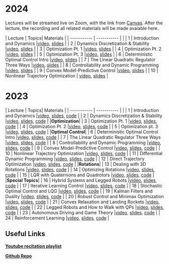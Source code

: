 # 2024

Lectures will be streamed live on Zoom, with the link from [Canvas](https://canvas.cmu.edu/courses/39938). After the lecture, the recording and all related materials will be made avaiable here.

| Lecture     | Topics| Materials |
| ----------- | -----------         | | 
| 1     | Introduction and Dynamics      |[video](https://www.youtube.com/watch?v=Kj88Nory8ec), [slides](https://github.com/Optimal-Control-16-745/lecture-notebooks/tree/master/Lecture%201) |
| 2     | Dynamics Discretization & Stability      |[video](https://youtu.be/Ne6oUqjAT6o), [slides](https://github.com/Optimal-Control-16-745/lecture-notebooks/tree/master/Lecture%202) |
| 3     | Optimization Pt. 1      |[video](https://www.youtube.com/watch?v=FV8r2o0ZUiM), [slides](https://github.com/Optimal-Control-16-745/lecture-notebooks/tree/master/Lecture%203) |
| 4     | Optimization Pt. 2      |[video](https://www.youtube.com/watch?v=VPvpe75JHNQ), [slides](https://github.com/Optimal-Control-16-745/lecture-notebooks/tree/master/Lecture%204) |
| 5     | Optimization Pt. 3      |[video](https://www.youtube.com/watch?v=-f1pu8vsnYw), [slides](https://github.com/Optimal-Control-16-745/lecture-notebooks/tree/master/Lecture%205) |
| 6     | Deterministic Optimal Control Intro      |[video](https://www.youtube.com/watch?v=u9vNBi62HsI), [slides](https://github.com/Optimal-Control-16-745/lecture-notebooks/tree/master/Lecture%206) |
| 7     | The Linear Quadratic Regulator Three Ways      |[video](https://www.youtube.com/watch?v=LcLCE7KiEB8), [slides](https://github.com/Optimal-Control-16-745/lecture-notebooks/tree/master/Lecture%207) |
| 8     | Controllability and Dynamic Programming      |[video](https://www.youtube.com/watch?v=cgRaP_TYZow), [slides](https://github.com/Optimal-Control-16-745/lecture-notebooks/tree/master/Lecture%208) |
| 9     | Convex Model-Predictive Control      |[video](https://www.youtube.com/watch?v=i-XEj8JY4Y0), [slides](https://github.com/Optimal-Control-16-745/lecture-notebooks/tree/master/Lecture%209) |
| 10    | Nonlinear Trajectory Optimization | [video](https://www.youtube.com/watch?v=t0vaNTZIC20), [slides](https://github.com/Optimal-Control-16-745/lecture-notebooks/tree/master/Lecture%210) |

# 2023 

| Lecture     | Topics| Materials |
| ----------- | -----------         | | 
| 1     | Introduction and Dynamics      |[video](https://youtu.be/6rUdAOCNXAU?si=YeY1J_Qo8MD-uSep), [slides](https://github.com/Optimal-Control-16-745/lecture-notebooks-2023/blob/main/Lecture%201/Intro.pdf), [code](https://github.com/Optimal-Control-16-745/lecture-notebooks-2023/tree/main/Lecture%201) |
| 2     | Dynamics Discretization & Stability     |[video](https://youtu.be/GwinMLqsNuw?si=R-p1PJ_FrNwfl1H3), [slides](https://github.com/Optimal-Control-16-745/lecture-notebooks-2023/blob/main/Lecture%202/Lecture%202.pdf), [code](https://github.com/Optimal-Control-16-745/lecture-notebooks-2023/tree/main/Lecture%202) | 
|**Optimization**|
| 3     | Optimization Pt. 1     |[video](https://youtu.be/WQRaUCNCYwI?si=BJhQbsUZbEWYvubI), [slides](https://github.com/Optimal-Control-16-745/lecture-notebooks-2023/blob/main/Lecture%203/Lecture%203.pdf), [code](https://github.com/Optimal-Control-16-745/lecture-notebooks-2023/tree/main/Lecture%203) | 
| 4     | Optimization Pt. 2     |[video](https://youtu.be/0U8S6qIBvKM?si=NX4fSO0-oIwxOlAj), [slides](https://github.com/Optimal-Control-16-745/lecture-notebooks-2023/blob/main/Lecture%204/Lecture%204.pdf), [code](https://github.com/Optimal-Control-16-745/lecture-notebooks-2023/tree/main/Lecture%204) | 
| 5     | Optimization pt. 3     |[video](https://youtu.be/V9oHEF1OUHQ?si=PzZ4V_Y48jMS6hHP), [slides](https://github.com/Optimal-Control-16-745/lecture-notebooks-2023/blob/main/Lecture%205/Lecture%205.pdf), [code](https://github.com/Optimal-Control-16-745/lecture-notebooks-2023/tree/main/Lecture%205) | 
|**Optimal Control**|
| 6     | Deterministic Optimal Control Intro     |[video](https://youtu.be/U9zrNwMXktQ?si=r-GPCgq7NIX5bwBL), [slides](https://github.com/Optimal-Control-16-745/lecture-notebooks-2023/blob/main/Lecture%206/Lecture%206.pdf), [code](https://github.com/Optimal-Control-16-745/lecture-notebooks-2023/tree/main/Lecture%206) | 
| 7     | The Linear Quadratic Regulator Three Ways    |[video](https://youtu.be/yYmaNqA9_ZU?si=MY-U6_4HfhtBX3fb), [slides](https://github.com/Optimal-Control-16-745/lecture-notebooks-2023/blob/main/Lecture%207/Lecture%207.pdf), [code](https://github.com/Optimal-Control-16-745/lecture-notebooks-2023/tree/main/Lecture%207) | 
| 8     | Controllability and Dynamic Programming    |[video](https://youtu.be/WoGAwiMnCFA?si=wQFtTniN6-QlC_P-), [slides](https://github.com/Optimal-Control-16-745/lecture-notebooks-2023/blob/main/Lecture%208/Lecture%208.pdf), [code](https://github.com/Optimal-Control-16-745/lecture-notebooks-2023/tree/main/Lecture%208) | 
| 9     | Convex Model-Predictive Control    |[video](https://youtu.be/-5iWPI3BIkU?si=tRF-8LFNlDtca0tl), [slides](https://github.com/Optimal-Control-16-745/lecture-notebooks-2023/blob/main/Lecture%209/Lecture%209.pdf), [code](https://github.com/Optimal-Control-16-745/lecture-notebooks-2023/tree/main/Lecture%209) | 
| 10     | Nonlinear Trajectory Optimization     |[video](https://youtu.be/Wz5kwy1J8ZE?si=CB3dkjNadbzpXj0u), [slides](https://github.com/Optimal-Control-16-745/lecture-notebooks-2023/blob/main/Lecture%2010/Lecture%2010.pdf), [code](https://github.com/Optimal-Control-16-745/lecture-notebooks-2023/tree/main/Lecture%2010) | 
| 11     | Differential Dynamic Programming    |[video](https://youtu.be/hUf5YhSptLs?si=_uj_qYZNacnVxhFs), [slides](https://github.com/Optimal-Control-16-745/lecture-notebooks-2023/blob/main/Lecture%2011/Lecture%2011.pdf), [code](https://github.com/Optimal-Control-16-745/lecture-notebooks-2023/tree/main/Lecture%2011) | 
| 12     | Direct Trajectory Optimization    |[video](https://youtu.be/Oh4BfRX5ILg?si=oyGNnteoCkg4LeV3), [slides](https://github.com/Optimal-Control-16-745/lecture-notebooks-2023/blob/main/Lecture%2012/Lecture%2012.pdf), [code](https://github.com/Optimal-Control-16-745/lecture-notebooks-2023/tree/main/Lecture%2012) | 
|**Rotations**|
| 13     | Dealing with 3D Rotations    |[video](https://youtu.be/6iuN9l1bwm8?si=T9Y8VXZ0AYWHIiDe), [slides](https://github.com/Optimal-Control-16-745/lecture-notebooks-2023/blob/main/Lecture%2013/Lecture%2013.pdf), [code](https://github.com/Optimal-Control-16-745/lecture-notebooks-2023/tree/main/Lecture%2013) | 
| 14     | Optimizing Rotations    |[video](https://youtu.be/7t9HWMWBq70?si=SsNPUSlmQjIe7QAp), [slides](https://github.com/Optimal-Control-16-745/lecture-notebooks-2023/blob/main/Lecture%2014/Lecture%2014.pdf), [code](https://github.com/Optimal-Control-16-745/lecture-notebooks-2023/tree/main/Lecture%2014) | 
| 15     | LQR with Quaternions and Quadrotors    |[video](https://youtu.be/AxmE2uTPglg?si=3yci5Z8Dkhttcmsj), [slides](https://github.com/Optimal-Control-16-745/lecture-notebooks-2023/blob/main/Lecture%2015/Lecture%2015.pdf), [code](https://github.com/Optimal-Control-16-745/lecture-notebooks-2023/tree/main/Lecture%2015) | 
|**Special Topics**|
| 16     | Hybrid Systems and Legged Robots     |[video](https://youtu.be/3k2HXavhaY0?si=5VEvY7aWaGthtOvB), [slides](https://github.com/Optimal-Control-16-745/lecture-notebooks-2023/blob/main/Lecture%2016/Lecture%2016.pdf), [code](https://github.com/Optimal-Control-16-745/lecture-notebooks-2023/tree/main/Lecture%2016) | 
| 17     | Iterative Learning Control    |[video](https://youtu.be/JXZbrzJiUo4?si=uHAv-97zfqQWYM3u), [slides](https://github.com/Optimal-Control-16-745/lecture-notebooks-2023/blob/main/Lecture%2017/Lecture%2017.pdf), [code](https://github.com/Optimal-Control-16-745/lecture-notebooks-2023/tree/main/Lecture%2017) | 
| 18     | Stochastic Optimal Control and LQG     |[video](https://youtu.be/IEP8ZApmaPU?si=BacdAgQNXNPXcWag), [slides](https://github.com/Optimal-Control-16-745/lecture-notebooks-2023/blob/main/Lecture%2018/Lecture%2018.pdf), [code](https://github.com/Optimal-Control-16-745/lecture-notebooks-2023/tree/main/Lecture%2018) | 
| 19     | Kalman Filters and Duality    |[video](https://youtu.be/ZMciakM9YC0?si=gKvwoJbRiZ7fWYSD), [slides](https://github.com/Optimal-Control-16-745/lecture-notebooks-2023/blob/main/Lecture%2019/Lecture%2019.pdf), [code](https://github.com/Optimal-Control-16-745/lecture-notebooks-2023/tree/main/Lecture%2019) | 
| 20     | Robust Control and Minimax Optimization     |[video](https://youtu.be/GmIFVr-HXPs?si=U5aPyRYyeEd3JyuA), [slides](https://github.com/Optimal-Control-16-745/lecture-notebooks-2023/blob/main/Lecture%2020/Lecture%2020.pdf), [code](https://github.com/Optimal-Control-16-745/lecture-notebooks-2023/tree/main/Lecture%2020) | 
| 21     | Convex Relaxation and Landing Rockets     |[video](https://youtu.be/gwdcIxzp2N4?si=aDpUhNUEnTecaR-A), [slides](https://github.com/Optimal-Control-16-745/lecture-notebooks-2023/blob/main/Lecture%2021/Lecture%2021.pdf), [code](https://github.com/Optimal-Control-16-745/lecture-notebooks-2023/tree/main/Lecture%2021) | 
| 22     | Legged Robots and How to Walk with QPs    |[video](https://youtu.be/zI_dbgtVYqM?si=R8NR34sjzPpxJg-B), [slides](https://github.com/Optimal-Control-16-745/lecture-notebooks-2023/blob/main/Lecture%2022/Lecture%2022.pdf), [code](https://github.com/Optimal-Control-16-745/lecture-notebooks-2023/tree/main/Lecture%2022) | 
| 23     | Autonomous Driving and Game Theory    |[video](https://youtu.be/HfwZN9OFBO8?si=W2IjL58f08gY_WCy), [slides](https://github.com/Optimal-Control-16-745/lecture-notebooks-2023/blob/main/Lecture%2023/Lecture%2023.pdf), [code](https://github.com/Optimal-Control-16-745/lecture-notebooks-2023/tree/main/Lecture%2023) | 
| 24     | Reinforcement Learning    |[video](https://youtu.be/5wK1GXuYMZ0?si=o1w5e9h90BtvNqUr), [slides](https://github.com/Optimal-Control-16-745/lecture-notebooks-2023/blob/main/Lecture%2024/Lecture%2024.pdf), [code](https://github.com/Optimal-Control-16-745/lecture-notebooks-2023/tree/main/Lecture%2024) | 

## Useful Links

[**Youtube recitation playlist**](https://www.youtube.com/watch?v=6rUdAOCNXAU&list=PLZnJoM76RM6KugDT9sw5zhAmqKnGeoLRa)

[**Github Repo**](https://github.com/Optimal-Control-16-745/lecture-notebooks-2023)
